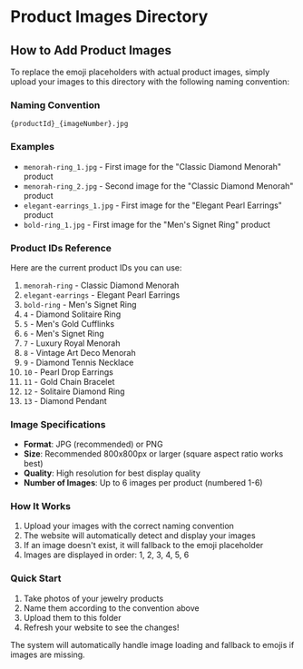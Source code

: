 # Product Images Directory

## How to Add Product Images

To replace the emoji placeholders with actual product images, simply upload your images to this directory with the following naming convention:

### Naming Convention
```
{productId}_{imageNumber}.jpg
```

### Examples
- `menorah-ring_1.jpg` - First image for the "Classic Diamond Menorah" product
- `menorah-ring_2.jpg` - Second image for the "Classic Diamond Menorah" product
- `elegant-earrings_1.jpg` - First image for the "Elegant Pearl Earrings" product
- `bold-ring_1.jpg` - First image for the "Men's Signet Ring" product

### Product IDs Reference
Here are the current product IDs you can use:

1. `menorah-ring` - Classic Diamond Menorah
2. `elegant-earrings` - Elegant Pearl Earrings  
3. `bold-ring` - Men's Signet Ring
4. `4` - Diamond Solitaire Ring
5. `5` - Men's Gold Cufflinks
6. `6` - Men's Signet Ring
7. `7` - Luxury Royal Menorah
8. `8` - Vintage Art Deco Menorah
9. `9` - Diamond Tennis Necklace
10. `10` - Pearl Drop Earrings
11. `11` - Gold Chain Bracelet
12. `12` - Solitaire Diamond Ring
13. `13` - Diamond Pendant

### Image Specifications
- **Format**: JPG (recommended) or PNG
- **Size**: Recommended 800x800px or larger (square aspect ratio works best)
- **Quality**: High resolution for best display quality
- **Number of Images**: Up to 6 images per product (numbered 1-6)

### How It Works
1. Upload your images with the correct naming convention
2. The website will automatically detect and display your images
3. If an image doesn't exist, it will fallback to the emoji placeholder
4. Images are displayed in order: 1, 2, 3, 4, 5, 6

### Quick Start
1. Take photos of your jewelry products
2. Name them according to the convention above
3. Upload them to this folder
4. Refresh your website to see the changes!

The system will automatically handle image loading and fallback to emojis if images are missing.
